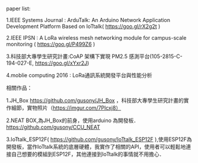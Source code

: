 paper list:

1.IEEE Systems Journal : ArduTalk: An Arduino Network Application Development Platform Based on IoTtalk( https://goo.gl/rX2g2t ) 

2.IEEE IPSN : A LoRa wireless mesh networking module for campus-scale monitoring ( https://goo.gl/P499Z6 )

3.科技部大專學生研究計畫:CoAP 架構下實現 PM2.5 感測平台(105-2815-C-194-027-E, https://goo.gl/xYxr2J)

4.moblie computing 2016 : LoRa通訊系統開發平台與性能分析


相關作品：

1.JH_Box https://github.com/gusony/JH_Box ，科技部大專學生研究計畫的實作細節，實物照片（https://imgur.com/7Plcxj8）

2.NEAT BOX,為JH_Box的前身，使用arduino 為開發板．https://github.com/gusony/CCU_NEAT

3.IoTtalk_ESP12F( https://github.com/gusony/IoTtalk_ESP12F ),使用ESP12F為開發板，當作IoTtalk系統的底層硬體，我實作了相關的API，使用者可以輕鬆地連接自己想要的模組到ESP12F，其他連接到IoTtalk的事情就不用擔心．

